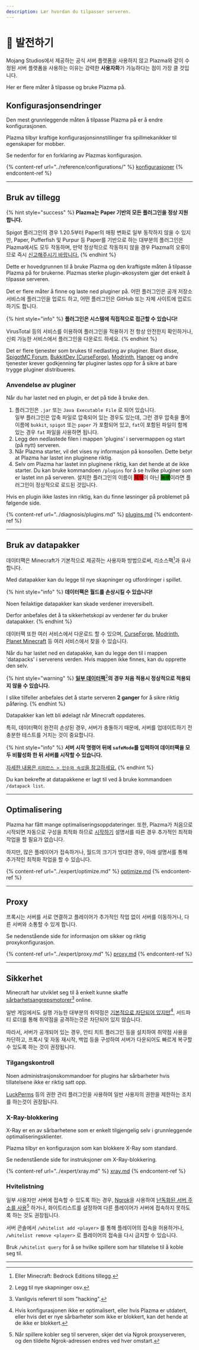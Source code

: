 ```yaml
---
description: Lær hvordan du tilpasser serveren.
---
```


# 🎨 발전하기

Mojang Studios에서 제공하는 공식 서버 플랫폼을 사용하지 않고 Plazma와 같이 수정된 서버 플랫폼을 사용하는 이유는 강력한 **사용자화**가 가능하다는 점이 가장 클 것입니다.

Her er flere måter å tilpasse og bruke Plazma på.

## Konfigurasjonsendringer <a href="#id-1" id="id-1"></a>

Den mest grunnleggende måten å tilpasse Plazma på er å endre konfigurasjonen.

Plazma tilbyr kraftige konfigurasjonsinnstillinger fra spillmekanikker til egenskaper for mobber.

Se nedenfor for en forklaring av Plazmas konfigurasjon.

{% content-ref url="../reference/configurations/" %}
[konfigurasjoner](../reference/configurations/)
{% endcontent-ref %}

***

## Bruk av tillegg <a href="#id-2" id="id-2"></a>

{% hint style="success" %}
**Plazma는 Paper 기반의 모든 플러그인을 정상 지원합니다.**

Spigot 플러그인의 경우 1.20.5부터 Paper의 매핑 변화로 일부 동작하지 않을 수 있지만, Paper, Pufferfish 및 Purpur 등 Paper를 기반으로 하는 대부분의 플러그인은 Plazma에서도 모두 작동하며, 만약 정상적으로 작동하지 않을 경우 Plazma의 오류이므로 즉시 [신고해주시기 바랍니다.](../diagnosis/plugins.md)
{% endhint %}

Dette er hovedgrunnen til å bruke Plazma og den kraftigste måten å tilpasse Plazma på for brukerne. Plazmas sterke plugin-økosystem gjør det enkelt å tilpasse serveren.

Det er flere måter å finne og laste ned pluginer på. 어떤 플러그인은 공개 저장소 서비스에 플러그인을 업로드 하고, 어떤 플러그인은 GitHub 또는 자체 사이트에 업로드하기도 합니다.

{% hint style="info" %}
**플러그인은 시스템에 직접적으로 접근할 수 있습니다!**

VirusTotal 등의 서비스를 이용하여 플러그인을 적용하기 전 항상 안전한지 확인하거나, 신뢰 가능한 서비스에서 플러그인을 다운로드 하세요.
{% endhint %}

Det er flere tjenester som brukes til nedlasting av pluginer. Blant disse, [SpigotMC Forum](https://www.spigotmc.org/resources/), [BukkitDev (CurseForge)](https://dev.bukkit.org/bukkit-plugins), [Modrinth](https://modrinth.com/plugins), [Hanger](https://hangar.papermc.io/) og andre tjenester krever godkjenning før pluginer lastes opp for å sikre at bare trygge pluginer distribueres.

### Anvendelse av pluginer <a href="#id-2.1" id="id-2.1"></a>

Når du har lastet ned en plugin, er det på tide å bruke den.

1. 플러그인은 `.jar` 또는 `Java Executable File` 로 되어 있습니다.\
   일부 플러그인은 압축 파일로 압축되어 있는 경우도 있는데, 그런 경우 압축을 풀어 이름에 `bukkit`, `spigot` 또는 `paper` 가 포함되어 있고, `fat`이 포함된 파일이 함께 있는 경우 `fat` 파일을 사용하면 됩니다.
2. Legg den nedlastede filen i mappen 'plugins' i servermappen og start (på nytt) serveren.
3. Når Plazma starter, vil det vises ny informasjon på konsollen. Dette betyr at Plazma har lastet inn pluginene riktig.
4. Selv om Plazma har lastet inn pluginene riktig, kan det hende at de ikke starter. Du kan bruke kommandoen `/plugins` for å se hvilke pluginer som er lastet inn på serveren. 설치한 플러그인의 이름이 <mark style="background-color:red;">적색</mark>이 아닌 <mark style="background-color:green;">녹색</mark>이라면 플러그인이 정상적으로 로드된 것입니다.

Hvis en plugin ikke lastes inn riktig, kan du finne løsninger på problemet på følgende side.

{% content-ref url="../diagnosis/plugins.md" %}
[plugins.md](../diagnosis/plugins.md)
{% endcontent-ref %}

***

## Bruk av datapakker <a href="#id-3" id="id-3"></a>

데이터팩은 Minecraft가 기본적으로 제공하는 사용자화 방법으로써, 리소스팩[^1]과 유사합니다.

Med datapakker kan du legge til nye skapninger og utfordringer i spillet.

{% hint style="info" %}
**데이터팩은 월드를 손상시킬 수 있습니다!**

Noen feilaktige datapakker kan skade verdener irreversibelt.

Derfor anbefales det å ta sikkerhetskopi av verdener før du bruker datapakker.
{% endhint %}

데이터팩 또한 여러 서비스에서 다운로드 할 수 있으며, [CurseForge](https://www.curseforge.com/minecraft/search?page=1\\&pageSize=50\\&sortBy=relevancy\\&class=data-packs), [Modrinth](https://modrinth.com/datapacks), [Planet Minecraft](https://www.planetminecraft.com/data-packs/) 등 여러 서비스에서 찾을 수 있습니다.

Når du har lastet ned en datapakke, kan du legge den til i mappen 'datapacks' i serverens verden. Hvis mappen ikke finnes, kan du opprette den selv.

{% hint style="warning" %}
[**일부 데이터팩**](#user-content-fn-2)[^2]**의 경우 처음 적용시 정상적으로 적용되지 않을 수 있습니다.**

I slike tilfeller anbefales det å starte serveren **2 ganger** for å sikre riktig påføring.
{% endhint %}

Datapakker kan lett bli ødelagt når Minecraft oppdateres.

특히, 데이터팩이 완전히 손상된 경우, 서버가 충돌하기 때문에, 서버를 업데이트하기 전 충분한 테스트를 거치는 것이 중요합니다.

{% hint style="info" %}
**서버 시작 명령어 뒤에 `safeMode`를 입력하여 데이터팩을 모두 비활성화 한 뒤 서버를 시작할 수 있습니다.**

[자세한 내용은 `리퍼런스 > 인수와 속성`을 참고하세요.](../reference/arguments.md#safemode)
{% endhint %}

Du kan bekrefte at datapakkene er lagt til ved å bruke kommandoen `/datapack list`.

***

## Optimalisering <a href="#id-4" id="id-4"></a>

Plazma har fått mange optimaliseringsoppdateringer. 또한, Plazma가 처음으로 시작되면 자동으로 구성을 최적화 하므로 [시작하기](./) 설명서를 따른 경우 추가적인 최적화 작업을 할 필요가 없습니다.

하지만, 많은 플레이어가 접속하거나, 월드의 크기가 방대한 경우, 아래 설명서를 통해 추가적인 최적화 작업을 할 수 있습니다.

{% content-ref url="../expert/optimize.md" %}
[optimize.md](../expert/optimize.md)
{% endcontent-ref %}

***

## Proxy <a href="#id-5" id="id-5"></a>

프록시는 서버를 서로 연결하고 플레이어가 추가적인 작업 없이 서버를 이동하거나, 다른 서버와 소통할 수 있게 합니다.

Se nedenstående side for informasjon om sikker og riktig proxykonfigurasjon.

{% content-ref url="../expert/proxy.md" %}
[proxy.md](../expert/proxy.md)
{% endcontent-ref %}

***

## Sikkerhet <a href="#id-5" id="id-5"></a>

Minecraft har utviklet seg til å enkelt kunne skaffe [sårbarhetsangrepsmotorer](#user-content-fn-3)[^3] online.

일반 게임에서도 실행 가능한 대부분의 취약점은 [기본적으로 차단되어 있지만](#user-content-fn-4)[^4], 서드파티 로더를 통해 취약점을 공격하는것은 차단되어 있지 않습니다.

따라서, 서버가 공개되어 있는 경우, 안티 치트 플러그인 등을 설치하여 취약점 사용을 차단하고, 프록시 및 자동 재시작, 백업 등을 구성하여 서버가 다운되어도 빠르게 복구할 수 있도록 하는 것이 권장됩니다.

### Tilgangskontroll <a href="#id-5.1" id="id-5.1"></a>

Noen administrasjonskommandoer for plugins har sårbarheter hvis tillatelsene ikke er riktig satt opp.

[LuckPerms](https://luckperms.net/) 등의 권한 관리 플러그인을 사용하여 일반 사용자의 권한을 제한하는 조치를 하는것이 권장됩니다.

### X-Ray-blokkering <a href="#id-5.2" id="id-5.2"></a>

X-Ray er en av sårbarhetene som er enkelt tilgjengelig selv i grunnleggende optimaliseringsklienter.

Plazma tilbyr en konfigurasjon som kan blokkere X-Ray som standard.

Se nedenstående side for instruksjoner om X-Ray-blokkering.

{% content-ref url="../expert/xray.md" %}
[xray.md](../expert/xray.md)
{% endcontent-ref %}

### Hvitelistning <a href="#id-5.3" id="id-5.3"></a>

일부 사용자만 서버에 접속할 수 있도록 하는 경우, [Ngrok](./#id-6.2)을 사용하여 [난독화된 서버 주소를 사용](#user-content-fn-5)[^5] 하거나, 화이트리스트를 설정하여 다른 플레이어가 서버에 접속하지 못하도록 하는 것도 권장됩니다.

서버 콘솔에서 `/whitelist add <player>` 를 통해 플레이어의 접속을 허용하거나, `/whitelist remove <player>` 로 플레이어의 접속을 다시 금지할 수 있습니다.

Bruk `/whitelist query` for å se hvilke spillere som har tillatelse til å koble seg til.

***

[^1]: Eller Minecraft: Bedrock Editions tillegg.

[^2]: Legg til nye skapninger osv.

[^3]: Vanligvis referert til som "hacking".

[^4]: Hvis konfigurasjonen ikke er optimalisert, eller hvis Plazma er utdatert, eller hvis det er nye sårbarheter som ikke er blokkert, kan det hende at de ikke er blokkert.

[^5]: Når spillere kobler seg til serveren, skjer det via Ngrok proxyserveren, og den tildelte Ngrok-adressen endres ved hver omstart.
